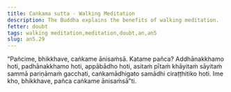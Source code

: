 ```yaml
---
title: Caṅkama sutta - Walking Meditation
description: The Buddha explains the benefits of walking meditation.
fetter: doubt
tags: walking meditation,meditation,doubt,an,an5
slug: an5.29
---
```


“Pañcime, bhikkhave, caṅkame ānisaṁsā. Katame pañca? Addhānakkhamo hoti, padhānakkhamo hoti, appābādho hoti, asitaṁ pītaṁ khāyitaṁ sāyitaṁ sammā pariṇāmaṁ gacchati, caṅkamādhigato samādhi ciraṭṭhitiko hoti. Ime kho, bhikkhave, pañca caṅkame ānisaṁsā”ti.
